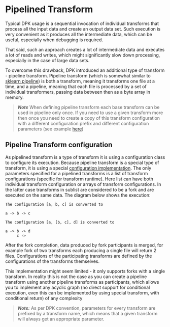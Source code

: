 # Pipelined Transform

Typical DPK usage is a sequential invocation of individual transforms that process all the input data and create
an output data set. Such execution is very convenient as it produces all the intermediate data, which can be useful,
especially when debugging is required.

That said, such an approach creates a lot of intermediate data and executes a lot of reads and writes, which might
significantly slow down processing, especially in the case of large data sets.

To overcome this drawback, DPK introduced an additional type of transform - pipeline transform. Pipeline transform
(which is somewhat similar to [sklearn pipeline](https://scikit-learn.org/1.5/modules/generated/sklearn.pipeline.Pipeline.html))
is both a transform, meaning it transforms one file at a time, and a pipeline, meaning that each file is processed by
a set of individual transformers, passing data between then as a byte array in memory.

>***Note*** When defining pipeline transform each base transform can be used in pipeline only once. If you need to use 
a given transform more then once you need to create a copy of this transform configuration with a different 
configuration prefix and different configuration parameters (see example 
[here](../examples/noop/python/noop1_transform.py))

## Pipeline Transform configuration

As pipelined transform is a type of transform it is using a configuration class to configure its execution.
Because pipeline transform is a special type of transform, it is using a special 
[configuration implementation](pipeline_transform_configuration.py). The only parameters specified 
for a pipelined transforms is a list of transform configurations (specific for transform runtime).
Here list can have both individual transform configuration or arrays of transform configurations. 
In the latter case transforms in sublist are considered to be a fork and are executed on the same data.
The diagram below shows the execution:

```text
The configuration [a, b, c] is converted to

a -> b -> c

The configuration [a, [b, c], d] is converted to

a -> b -> d
     c ->
```

After the fork completion, data produced by fork participants is merged, for example fork of two
transforms each producing a single file will return 2 files.
Configurations of the participating transforms are defined by the configurations of the transforms 
themselves.

This implementation might seem limited - it only supports forks with a single transform. In reality this is
not the case as you can create a pipeline transform using another pipeline transforms as participants, which
allows you to implement any acyclic graph (no direct support for conditional execution, even this can be implemented 
by using special transform, with conditional return) of any complexity

> ***Note:*** As per DPK convention, parameters for every transform are prefixed by a transform name, which means 
that a given transform will always get an appropriate parameter.
